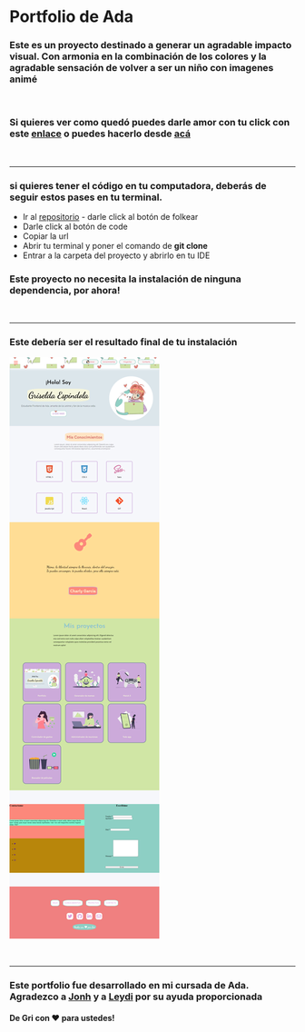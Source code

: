 # Portfolio de Ada

### Este es un proyecto destinado a generar un agradable impacto visual. Con armonia en la combinación de los colores y la agradable sensación de volver a ser un niño con imagenes animé
<br>

### Si quieres ver como quedó puedes darle amor con tu click con este [enlace](https://github.com/gri-espindola/proyecto-ada) o puedes hacerlo desde [acá]()



<br>


***

### si quieres tener el código en tu computadora, deberás de seguir estos pases en tu terminal.


- Ir al [repositorio](https://github.com/gri-espindola/proyecto-ada) - darle click al botón de folkear
- Darle click al botón de code
- Copiar la url
- Abrir tu terminal y poner el comando de **git clone <url>**
- Entrar a la carpeta del proyecto y abrirlo en tu IDE 

### Este proyecto no necesita la instalación de ninguna dependencia, por ahora!

<br>

***

### Este debería ser el resultado final de tu instalación 


![imagen](./imagenes/scream-de-portfolio.png)

<br>

***

### Este portfolio fue desarrollado en mi cursada de Ada. Agradezco a [Jonh]() y a [Leydi]() por su ayuda proporcionada 

#### De Gri con ❤ para ustedes!